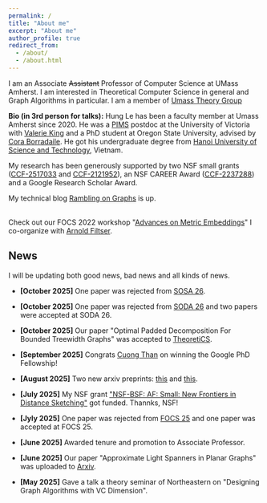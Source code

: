 ```yaml
---
permalink: /
title: "About me"
excerpt: "About me"
author_profile: true
redirect_from: 
  - /about/
  - /about.html
---
```


I am an Associate ~~Assistant~~ Professor of Computer Science at UMass Amherst. I am interested in Theoretical Computer Science in general and Graph Algorithms in particular. I am a member of  [Umass Theory Group](https://www.cics.umass.edu/research/area/theoretical-computer-science)

**Bio (in 3rd person for talks):** Hung Le has been a faculty member at Umass Amherst since 2020. He was a <a href = "http://www.pims.math.ca/scientific/postdoctoral/postdoctoral-fellows#pdf-2018">PIMS</a> postdoc at the University of Victoria with <a href ="http://webhome.cs.uvic.ca/~val/">Valerie King</a> and a PhD student at Oregon State University, advised by <a href="http://blogs.oregonstate.edu/glencora/">Cora Borradaile</a>. He got his undergraduate degree from <a href="https://hust.edu.vn/en/">Hanoi University of Science and Technology</a>, Vietnam. 

My research has been generously supported by two NSF small grants  ([CCF-2517033](https://www.nsf.gov/awardsearch/showAward?AWD_ID=2517033&HistoricalAwards=false) and [CCF-2121952](https://www.nsf.gov/awardsearch/showAward?AWD_ID=2121952)), an NSF CAREER Award ([CCF-2237288](https://www.nsf.gov/awardsearch/showAward?AWD_ID=2237288)) and a Google Research Scholar Award.

My technical blog [Rambling on Graphs](https://minorfree.github.io) is up. <br>


<br> Check out our FOCS 2022 workshop "[Advances on Metric Embeddings](https://hackmd.io/@3S70qBUwTR6_CErLY2dm4A/SJfp46KGi)" I co-organize with [Arnold Filtser](https://arnold.filtser.com).

## News

I will be updating both good news, bad news and all kinds of news. 

 - **[October 2025]** One paper was rejected from [SOSA 26](https://www.siam.org/conferences-events/siam-conferences/sosa26/).

 - **[October 2025]** One paper was rejected from [SODA 26](https://www.siam.org/conferences-events/siam-conferences/soda26/) and two papers were accepted at SODA 26.

 - **[October 2025]** Our paper "Optimal Padded Decomposition For Bounded Treewidth Graphs" was accepted to [TheoretiCS](https://theoretics.episciences.org).

 - **[September 2025]** Congrats [Cuong Than](https://thanvietcuong.github.io) on winning the Google PhD Fellowship! 

 - **[August 2025]** Two new arxiv preprints: [this](https://arxiv.org/abs/2508.11555) and [this](https://arxiv.org/abs/2508.11507). 

 - **[July 2025]** My NSF grant ["NSF-BSF: AF: Small: New Frontiers in Distance Sketching"](https://www.nsf.gov/awardsearch/showAward?AWD_ID=2517033&HistoricalAwards=false) got funded. Thannks, NSF!
 
 - **[Jyly 2025]** One paper was rejected from [FOCS 25](https://focs.computer.org/2025/) and one paper was accepted at FOCS 25.
 
 - **[June 2025]** Awarded tenure and promotion to Associate Professor.
 
 - **[June 2025]** Our paper "Approximate Light Spanners in Planar Graphs" was uploaded to [Arxiv](https://arxiv.org/abs/2505.24825).   

 - **[May 2025]** Gave a talk a theory seminar of Northeastern on "Designing Graph Algorithms with VC Dimension".
 

 
 



 


